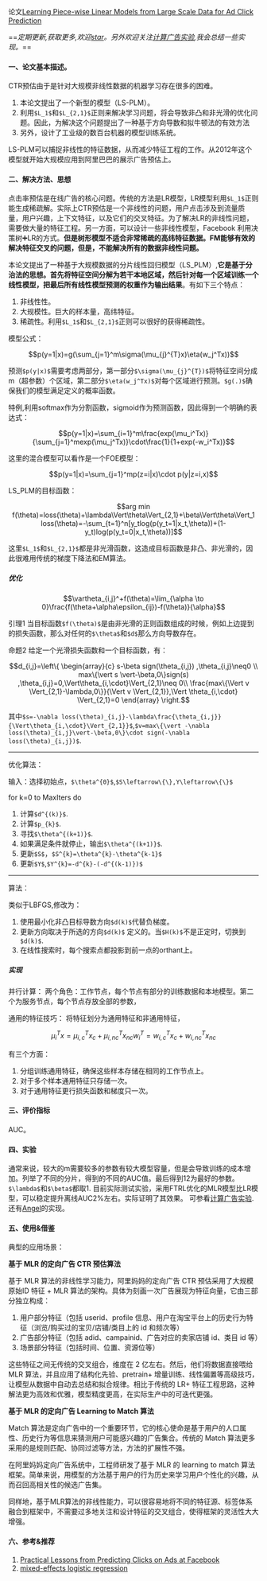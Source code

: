 论文[Learning Piece-wise Linear Models from Large Scale Data for Ad Click Prediction](https://arxiv.org/pdf/1704.05194.pdf) 

==*定期更新,获取更多,欢迎[star](https://github.com/AlexanLee/ad_papers.git)。另外欢迎关注[计算广告实验](https://github.com/AlexanLee/ads-ailab),我会总结一些实现。*==
    
#### 一、论文基本描述。
CTR预估由于是针对大规模非线性数据的机器学习存在很多的困难。
1. 本论文提出了一个新型的模型（LS-PLM）。
2. 利用`$L_1$`和`$L_{2,1}$`正则来解决学习问题，将会导致非凸和非光滑的优化问题。因此，为解决这个问题提出了一种基于方向导数和拟牛顿法的有效方法
3. 另外，设计了工业级的数百台机器的模型训练系统。

LS-PLM可以捕捉非线性的特征数据，从而减少特征工程的工作。从2012年这个模型就开始大规模应用到阿里巴巴的展示广告预估上。

#### 二、解决方法、思想

点击率预估是在线广告的核心问题。传统的方法是LR模型，LR模型利用`$L_1$`正则能生成稀疏解。实际上CTR预估是一个非线性的问题，用户点击涉及到流量质量，用户兴趣，上下文特征，以及它们的交叉特征。为了解决LR的非线性问题，需要做大量的特征工程。另一方面，可以设计一些非线性模型，Facebook 利用决策树➕LR的方式。**但是树形模型不适合非常稀疏的高纬特征数据。FM能够有效的解决特征交叉的问题，但是，不能解决所有的数据非线性问题。**

本论文提出了一种基于大规模数据的分片线性回归模型（LS_PLM）,**它是基于分治法的思想。首先将特征空间分解为若干本地区域，然后针对每一个区域训练一个线性模型，把最后所有线性模型预测的权重作为输出结果**。有如下三个特点：
1. 非线性性。
2. 大规模性。巨大的样本量，高纬特征。
3. 稀疏性。利用`$L_1$`和`$L_{2,1}$`正则可以很好的获得稀疏性。

模型公式：
```math
p(y=1|x)=g(\sum_{j=1}^m\sigma(\mu_{j}^{T}x)\eta(w_j^Tx))
```
预测`$p(y|x)$`需要考虑两部分，第一部分`$\sigma(\mu_{j}^{T})$`将特征空间分成m（超参数）个区域，第二部分`$\eta(w_j^Tx)$`对每个区域进行预测。`$g(.)$`确保我们的模型满足定义的概率函数。

特例,利用softmax作为分割函数，sigmoid作为预测函数，因此得到一个明确的表达式：
```math
p(y=1|x)=\sum_{i=1}^m\frac{exp(\mu_i^Tx)}{\sum_{j=1}^mexp(\mu_j^Tx)}\cdot\frac{1}{1+exp(-w_i^Tx)}
```
 这里的混合模型可以看作是一个FOE模型：
 ```math
 p(y=1|x)=\sum_{j=1}^mp(z=i|x)\cdot p(y|z=i,x)
 ```
LS_PLM的目标函数：
```math
arg min f(\theta)=loss(\theta)+\lambda\Vert\theta\Vert_{2,1}+\beta\Vert\theta\Vert_1

loss(\theta)=-\sum_{t=1}^n[y_tlog(p(y_t=1|x_t,\theta))+(1-y_t)log(p(y_t=0|x_t,\theta))]
```
 这里`$L_1$`和`$L_{2,1}$`都是非光滑函数，这造成目标函数是非凸、非光滑的，因此很难用传统的梯度下降法和EM算法。
 
 
##### 优化
 ```math
 \vartheta_{i,j}^+f(\theta)=\lim_{\alpha \to 0}\frac{f(\theta+\alpha\epsilon_{ij})-f(\theta)}{\alpha}
 ```
 引理1 当目标函数`$f(\theta)$`是由非光滑的正则函数组成的时候，例如上边提到的损失函数，那么对任何的`$\theta$`和`$d$`那么方向导数存在。
 
 命题2 给定一个光滑损失函数和一个目标函数，有：
 ```math
d_{i,j}=\left\{ 
\begin{array}{c}
s-\beta sign(\theta_{i,j}) ,\theta_{i,j}\neq0 \\
max\{\vert s \vert-\beta,0\}sign(s) ,\theta_{i,j}=0,\Vert\theta_{i,\cdot}\Vert_{2,1}\neq 0\\ 
\frac{max\{\Vert v \Vert_{2,1}-\lambda,0\}}{\Vert v \Vert_{2,1}},\Vert \theta_{i,\cdot} \Vert_{2,1}=0
\end{array}
\right.
 ```
 其中`$s=-\nabla loss(\theta)_{i,j}-\lambda\frac{\theta_{i,j}}{\Vert\theta_{i,\cdot}\Vert_{2,1}}$`,`$v=max\{\vert -\nabla loss(\theta)_{i,j}\vert-\beta,0\}\cdot sign(-\nabla loss(\theta)_{i,j})$`.
***
优化算法：
    
输入：选择初始点，`$\theta^{0}$`,`$S\leftarrow\{\},Y\leftarrow\{\}$`

for k=0 to MaxIters do
1. 计算`$d^{(k)}$`.
2. 计算`$p_{k}$`.
3. 寻找`$\theta^{(k+1)}$`.
4. 如果满足条件就停止，输出`$\theta^{(k+1)}$`.
5. 更新`$S$`，`$S^{k}=\theta^{k}-\theta^{k-1}$`
6. 更新`$Y$`,`$Y^{k}=-d^{k}-(-d^{(k-1)})$`

***

算法：

类似于LBFGS,修改为：
1. 使用最小化非凸目标导数方向`$d(k)$`代替负梯度。
2. 更新方向取决于所选的方向`$d(k)$` 定义的。当`$H(k)$`不是正定时，切换到`$d(k)$`.
3. 在线性搜索时，每个搜索点都投影到前一点的orthant上。

##### 实现
并行计算：
两个角色：工作节点，每个节点有部分的训练数据和本地模型。第二个为服务节点，每个节点存放全部的参数，

通用的特征技巧：
将特征划分为通用特征和非通用特征，
```math
\mu_i^Tx=\mu_{i,c}^Tx_c+\mu_{i,nc}^Tx_{nc}

w_i^T=w_{i,c}^Tx_c+w_{i,nc}^Tx_{nc}
```
有三个方面：
1. 分组训练通用特征，确保这些样本存储在相同的工作节点上。
2. 对于多个样本通用特征只存储一次。
3. 对于通用特征更行损失函数和梯度只一次。


#### 三、评价指标

AUC。

#### 四、实验

通常来说，较大的m需要较多的参数有较大模型容量，但是会导致训练的成本增加。列举了不同的分片，得到的不同的AUC值。最后得到12为最好的参数。
`$\lambda$`和`$\beta$`都取1.
目前实际测试实验，采用FTRL优化的MLR模型比LR模型，可以稳定提升离线AUC2%左右。实际证明了其效果。
可参看[计算广告实验](https://github.com/AlexanLee/ads-ailab/tree/master/models/PLM).
还有[Angel](https://github.com/Angel-ML/angel/blob/master/docs/algo/mlr_on_angel.md)的实现。

#### 五、使用&借鉴
典型的应用场景：

**基于 MLR 的定向广告 CTR 预估算法**

基于 MLR 算法的非线性学习能力，阿里妈妈的定向广告 CTR 预估采用了大规模原始ID 特征 + MLR 算法的架构。具体为刻画一次广告展现为特征向量，它由三部分独立构成：
1. 用户部分特征（包括 userid、profile 信息、用户在淘宝平台上的历史行为特征（浏览/购买过的宝贝/店铺/类目上的 id 和频次等）
2. 广告部分特征（包括 adid、campainid、广告对应的卖家店铺 id、类目 id 等）
3. 场景部分特征（包括时间、位置、资源位等）

这些特征之间无传统的交叉组合，维度在 2 亿左右。然后，他们将数据直接喂给 MLR 算法，并且应用了结构化先验、pretrain+ 增量训练、线性偏置等高级技巧，让模型从数据中自动去总结和拟合规律。相比于传统的 LR+ 特征工程思路，这种解法更为高效和优雅，模型精度更高，在实际生产中的可迭代更强。

**基于 MLR 的定向广告 Learning to Match 算法**

Match 算法是定向广告中的一个重要环节，它的核心使命是基于用户的人口属性、历史行为等信息来猜测用户可能感兴趣的广告集合。传统的 Match 算法更多采用的是规则匹配、协同过滤等方法，方法的扩展性不强。

在阿里妈妈定向广告系统中，工程师研发了基于 MLR 的 learning to match 算法框架。简单来说，用模型的方法基于用户的行为历史来学习用户个性化的兴趣，从而召回高相关性的候选广告集。

同样地，基于MLR算法的非线性能力，可以很容易地将不同的特征源、标签体系融合到框架中，不需要过多地关注和设计特征的交叉组合，使得框架的灵活性大大增强。


#### 六、参考&推荐
1. [Practical Lessons from Predicting Clicks on Ads at Facebook](http://quinonero.net/Publications/predicting-clicks-facebook.pdf)
2. [mixed-effects logistic regression](http://idiom.ucsd.edu/~rlevy/lign251/fall2007/lecture_15.pdf)

